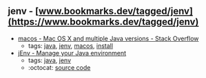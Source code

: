 jenv - [www.bookmarks.dev/tagged/jenv](https://www.bookmarks.dev/tagged/jenv)
---
* [macos - Mac OS X and multiple Java versions - Stack Overflow](https://stackoverflow.com/questions/26252591/mac-os-x-and-multiple-java-versions)
    * tags: [java](../tagged/java.md), [jenv](../tagged/jenv.md), [macos](../tagged/macos.md), [install](../tagged/install.md)
* [jEnv - Manage your Java environment](http://www.jenv.be/)
    * tags: [java](../tagged/java.md), [jenv](../tagged/jenv.md)
    * :octocat: [source code](https://github.com/jenv/jenv)
